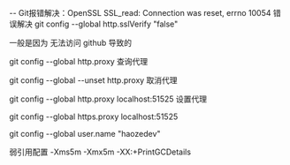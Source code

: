 -- Git报错解决：OpenSSL SSL_read: Connection was reset, errno 10054 错误解决
   git config --global http.sslVerify "false"


一般是因为 无法访问 github 导致的

git config --global http.proxy 查询代理

git config --global --unset http.proxy 取消代理

git config --global http.proxy localhost:51525 设置代理

git config --global https.proxy localhost:51525

git config --global user.name "haozedev" 

弱引用配置
-Xms5m -Xmx5m -XX:+PrintGCDetails
